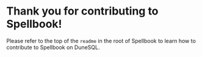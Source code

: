 # Thank you for contributing to Spellbook!
Please refer to the top of the `readme` in the root of Spellbook to learn how to contribute to Spellbook on DuneSQL.